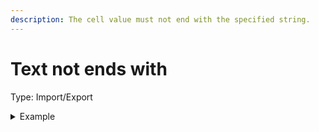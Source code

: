 ```yaml
---
description: The cell value must not end with the specified string.
---
```


# Text not ends with

Type: Import/Export

<details>

<summary>Example</summary>

* Cell value: Description
* Rule value: ion
* Result: Fail - Cell value "Description" ends with "ion"

</details>
